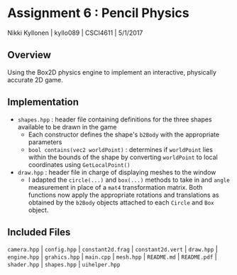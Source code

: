 # Assignment 6 : Pencil Physics
Nikki Kyllonen | kyllo089 | CSCI4611 | 5/1/2017

## Overview
Using the Box2D physics engine to implement an interactive, physically accurate 2D game.

## Implementation
- `shapes.hpp` : header file containing definitions for the three shapes available to be drawn in the game
	- Each constructor defines the shape's `b2Body` with the appropriate parameters
	- `bool contains(vec2 worldPoint)` : determines if `worldPoint` lies within the bounds of the shape by converting `worldPoint` to local coordinates using `GetLocalPoint()`
- `draw.hpp` : header file in charge of displaying meshes to the window
	- I adapted the `circle(...)` and `box(...)` methods to take in and `angle` measurement in place of a `mat4` transformation matrix. Both functions now apply the appropriate rotations and translations as obtained by the `b2Body` objects attached to each `Circle` and `Box` object.

## Included Files
`camera.hpp` | `config.hpp` | `constant2d.frag` | `constant2d.vert` | `draw.hpp` | `engine.hpp` | `grahics.hpp` | `main.cpp` | `mesh.hpp` | `README.md` | `README.pdf` | `shader.hpp` | `shapes.hpp` | `uihelper.hpp`